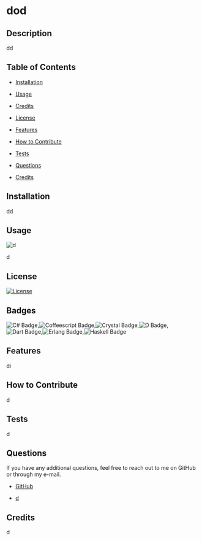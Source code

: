 # __dod__

## __Description__


dd
</p>

## __Table of Contents__


- [Installation](#installation)

- [Usage](#usage)

- [Credits](#credits)

- [License](#license)

- [Features](#features)

- [How to Contribute](#how-to-contribute)

- [Tests](#tests)

- [Questions](#questions)

- [Credits](#credits)


## __Installation__


dd


## __Usage__
  

![d](d)
    
d

## __License__


 [![License](https://img.shields.io/badge/License-Apache_2.0-blue.svg)](https://opensource.org/licenses/Apache-2.0)


## __Badges__


![C# Badge](https://img.shields.io/badge/C%23-239120?style=for-the-badge&logo=c-sharp&logoColor=white),![Coffeescript Badge](https://img.shields.io/badge/CoffeeScript-2F2625?style=for-the-badge&logo=CoffeeScript&logoColor=white),![Crystal Badge](https://img.shields.io/badge/Crystal-000000?style=for-the-badge&logo=crystal&logoColor=white),![D Badge](https://img.shields.io/badge/D-CC342D?style=for-the-badge&logo=d&logoColor=white),![Dart Badge](https://img.shields.io/badge/Dart-0175C2?style=for-the-badge&logo=dart&logoColor=white),![Erlang Badge](https://img.shields.io/badge/Erlang-A90533?style=for-the-badge&logo=erlang&logoColor=white),![Haskell Badge](https://img.shields.io/badge/Haskell-5D4F85?style=for-the-badge&logo=haskell&logoColor=white)


## __Features__


di


## __How to Contribute__


d


## __Tests__


d


## __Questions__


If you have any additional questions, feel free to reach out to me on GitHub
or through my e-mail. 

- <a href="d">GitHub</a>

- <a href="mailto:d">d</a>


## __Credits__


d

    